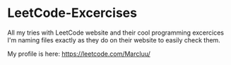 # LeetCode-Excercises
All my tries with LeetCode website and their cool programming excercices <br/>
I'm naming files exactly as they do on their website to easily check them.

My profile is here: https://leetcode.com/Marcluu/
